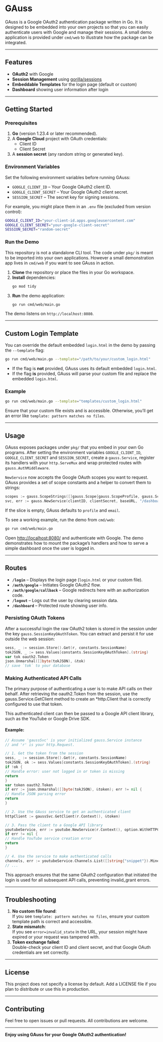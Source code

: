 # GAuss

GAuss is a Google OAuth2 authentication package written in Go. It is designed to be embedded into your own projects so
that you can easily authenticate users with Google and manage their sessions. A small demo application is provided under
`cmd/web` to illustrate how the package can be integrated.

---

## Features

- **OAuth2** with Google
- **Session Management** using [gorilla/sessions](https://github.com/gorilla/sessions)
- **Embeddable Templates** for the login page (default or custom)
- **Dashboard** showing user information after login

---

## Getting Started

### Prerequisites

1. **Go** (version 1.23.4 or later recommended).
2. A **Google Cloud** project with OAuth credentials:
    - Client ID
    - Client Secret
3. A **session secret** (any random string or generated key).

### Environment Variables

Set the following environment variables before running GAuss:

- `GOOGLE_CLIENT_ID` – Your Google OAuth2 client ID.
- `GOOGLE_CLIENT_SECRET` – Your Google OAuth2 client secret.
- `SESSION_SECRET` – The secret key for signing sessions.

For example, you might place them in an `.env` file (excluded from version control):

```bash
GOOGLE_CLIENT_ID="your-client-id.apps.googleusercontent.com"
GOOGLE_CLIENT_SECRET="your-google-client-secret"
SESSION_SECRET="random-secret"
```

### Run the Demo

This repository is not a standalone CLI tool. The code under `pkg/` is meant to
be imported into your own applications. However a small demonstration app lives
in `cmd/web` if you want to see GAuss in action.

1. **Clone** the repository or place the files in your Go workspace.
2. **Install** dependencies:
   ```bash
   go mod tidy
   ```
3. **Run** the demo application:
   ```bash
   go run cmd/web/main.go
   ```

The demo listens on `http://localhost:8080`.

---

## Custom Login Template

You can override the default embedded `login.html` in the demo by passing the
`--template` flag:

```bash
go run cmd/web/main.go --template="/path/to/your/custom_login.html"
```

- If the flag is **not** provided, GAuss uses its default embedded `login.html`.
- If the flag **is** provided, GAuss will parse your custom file and replace the embedded `login.html`.

### Example

```bash
go run cmd/web/main.go --template="templates/custom_login.html"
```

Ensure that your custom file exists and is accessible. Otherwise, you’ll get an error like
`template: pattern matches no files`.

---

## Usage

GAuss exposes packages under `pkg/` that you embed in your own Go programs. After setting the environment variables
`GOOGLE_CLIENT_ID`, `GOOGLE_CLIENT_SECRET` and `SESSION_SECRET`, create a `gauss.Service`, register its handlers with
your `http.ServeMux` and wrap protected routes with `gauss.AuthMiddleware`.

`NewService` now accepts the Google OAuth scopes you want to request. GAuss provides a set of scope constants and a
helper to convert them to strings:

```go
scopes := gauss.ScopeStrings([]gauss.Scope{gauss.ScopeProfile, gauss.ScopeEmail, gauss.ScopeYouTubeReadonly})
svc, err := gauss.NewService(clientID, clientSecret, baseURL, "/dashboard", scopes, "")
```

If the slice is empty, GAuss defaults to `profile` and `email`.

To see a working example, run the demo from `cmd/web`:

```bash
go run cmd/web/main.go
```

Open [http://localhost:8080/](http://localhost:8080/) and authenticate with Google. The demo demonstrates how to mount
the package’s handlers and how to serve a simple dashboard once the user is logged in.

---

## Routes

- **`/login`** – Displays the login page (`login.html` or your custom file).
- **`/auth/google`** – Initiates Google OAuth2 flow.
- **`/auth/google/callback`** – Google redirects here with an authorization code.
- **`/logout`** – Logs out the user by clearing session data.
- **`/dashboard`** – Protected route showing user info.

### Persisting OAuth Tokens

After a successful login the raw OAuth2 token is stored in the session under the key `gauss.SessionKeyOAuthToken`. You
can extract and persist it for use outside the web session:

```go
sess, _ := session.Store().Get(r, constants.SessionName)
tokJSON, _ := sess.Values[constants.SessionKeyOAuthToken].(string)
var tok oauth2.Token
json.Unmarshal([]byte(tokJSON), &tok)
// save `tok` to your database
```

### Making Authenticated API Calls

The primary purpose of authenticating a user is to make API calls on their behalf. After retrieving the oauth2.Token
from the session, use the gauss.Service.GetClient method to create an *http.Client that is correctly configured to use
that token.

This authenticated client can then be passed to a Google API client library, such as the YouTube or Google Drive SDK.

#### Example:

```go
// Assume 'gaussSvc' is your initialized gauss.Service instance
// and 'r' is your http.Request.

// 1. Get the token from the session
sess, _ := session.Store().Get(r, constants.SessionName)
tokJSON, ok := sess.Values[constants.SessionKeyOAuthToken].(string)
if !ok {
// Handle error: user not logged in or token is missing
return
}
var token oauth2.Token
if err := json.Unmarshal([]byte(tokJSON), &token); err != nil {
// Handle JSON parsing error
return
}

// 2. Use the GAuss service to get an authenticated client
httpClient := gaussSvc.GetClient(r.Context(), &token)

// 3. Pass the client to a Google API library
youtubeService, err := youtube.NewService(r.Context(), option.WithHTTPClient(httpClient))
if err != nil {
// Handle YouTube service creation error
return
}

// 4. Use the service to make authenticated calls
channels, err := youtubeService.Channels.List([]string{"snippet"}).Mine(true).Do()
// ...
```

This approach ensures that the same OAuth2 configuration that initiated the login is used for all subsequent API calls,
preventing invalid_grant errors.

---

## Troubleshooting

1. **No custom file found**:  
   If you see `template: pattern matches no files`, ensure your custom template path is correct and accessible.
2. **State mismatch**:  
   If you see `error=invalid_state` in the URL, your session might have expired or your request was tampered with.
3. **Token exchange failed**:  
   Double-check your client ID and client secret, and that Google OAuth credentials are set correctly.

---

## License

This project does not specify a license by default. Add a LICENSE file if you plan to distribute or use this in
production.

---

## Contributing

Feel free to open issues or pull requests. All contributions are welcome.

---

**Enjoy using GAuss for your Google OAuth2 authentication!**
